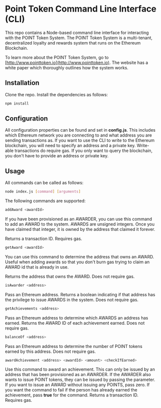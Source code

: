 # Point Token Command Line Interface (CLI) 
This repo contains a Node-based  command line interface for interacting with the POINT Token System. The POINT Token System is a multi-tenant, decentralized loyalty and rewards system that runs on the Ethereum Blockchain.

To learn more about the POINT Token System, go to  [http://www.pointtoken.io](http://www.pointtoken.io). The website has a white paper which thoroughly outlines how the system works. 
## Installation
Clone the repo. Install the dependencies as follows:
```bash
npm install
``` 
## Configuration
All configuration properties can be found and set in **config.js**. This includes which Ethereum network you are connecting to and what address you are sending transactions as. If you want to use the CLI to write to the Ethereum blockchain, you will need to specify an address and a private key. Write-able transactions do require gas. If you only want to query the blockchain, you don't have to provide an address or private key.
## Usage

All commands can be called as follows:
```bash
node index.js [command] [arguments]
```
The following commands are supported:

```bash
addAward <awardId>
```
If you have been provisioned as an AWARDER, you can use this command to add an AWARD to the system. AWARDS are unsigned integers. Once you have claimed that integer, it is owned by the address that claimed it forever.

Returns a transaction ID. Requires gas.

```bash
getAward <awardId>
```
You can use this command to determine the address that owns an AWARD. Useful when adding awards so that you don't burn gas trying to claim an AWARD id that is already in use.

Returns the address that owns the AWARD. Does not require gas.

```bash
isAwarder <address>
```
Pass an Ethereum address. Returns a boolean indicating if that address has the privilege to issue AWARDS in the system. Does not require gas.

```bash
getAchievements <address>
```
Pass an Ethereum address to determine which AWARDS an address has earned. Returns the AWARD ID of each achievement earned. Does not require gas.

```bash
balanceOf <address>
```
Pass an Ethereum address to determine the number of POINT tokens earned by this address. Does not require gas.
```bash
awardAchievement <address> <awardId> <amount> <checkIfEarned>
```
Use this command to award an achievement. This can only be issued by an address that has been provisioned as an AWARDER. If the AWARDER also wants to issue POINT tokens, they can be issued by passing the <amount> parameter. If you want to issue an AWARD without issuing any POINTS, pass zero. If you want the command to fail if the person has already earned the achievement, pass **true** for the <checkIfEarned> command. Returns a transaction ID. Requires gas.

 
